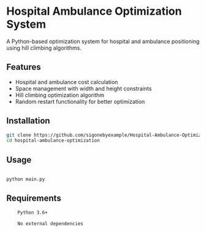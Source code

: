 # Hospital Ambulance Optimization System

A Python-based optimization system for hospital and ambulance positioning using hill climbing algorithms.

## Features
- Hospital and ambulance cost calculation
- Space management with width and height constraints
- Hill climbing optimization algorithm
- Random restart functionality for better optimization

## Installation
```bash
git clone https://github.com/sigonebyexample/Hospital-Ambulance-Optimization-System
cd hospital-ambulance-optimization
```
## Usage
```bash

python main.py
```
## Requirements
``` bash
    Python 3.6+

    No external dependencies
```
